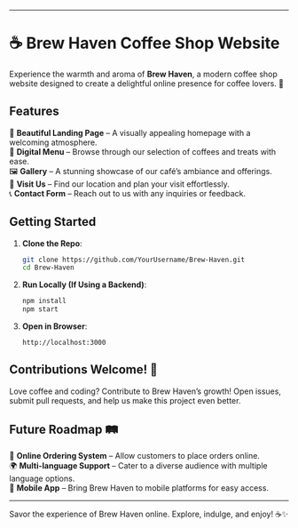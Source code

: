 

---

# ☕ Brew Haven Coffee Shop Website  

Experience the warmth and aroma of **Brew Haven**, a modern coffee shop website designed to create a delightful online presence for coffee lovers. 🌟  

## Features  

🍵 **Beautiful Landing Page** – A visually appealing homepage with a welcoming atmosphere.  
📖 **Digital Menu** – Browse through our selection of coffees and treats with ease.  
🖼️ **Gallery** – A stunning showcase of our café’s ambiance and offerings.  
📍 **Visit Us** – Find our location and plan your visit effortlessly.  
📞 **Contact Form** – Reach out to us with any inquiries or feedback.  

## Getting Started  

1. **Clone the Repo**:  
   ```sh  
   git clone https://github.com/YourUsername/Brew-Haven.git  
   cd Brew-Haven  
   ```  
2. **Run Locally (If Using a Backend)**:  
   ```sh  
   npm install  
   npm start  
   ```  
3. **Open in Browser**:  
   ```
   http://localhost:3000  
   ```  

## Contributions Welcome! 🎉  

Love coffee and coding? Contribute to Brew Haven’s growth! Open issues, submit pull requests, and help us make this project even better.  

## Future Roadmap 🛤️  

🛒 **Online Ordering System** – Allow customers to place orders online.  
🌍 **Multi-language Support** – Cater to a diverse audience with multiple language options.  
📱 **Mobile App** – Bring Brew Haven to mobile platforms for easy access.  

---  

Savor the experience of Brew Haven online. Explore, indulge, and enjoy! ☕✨
